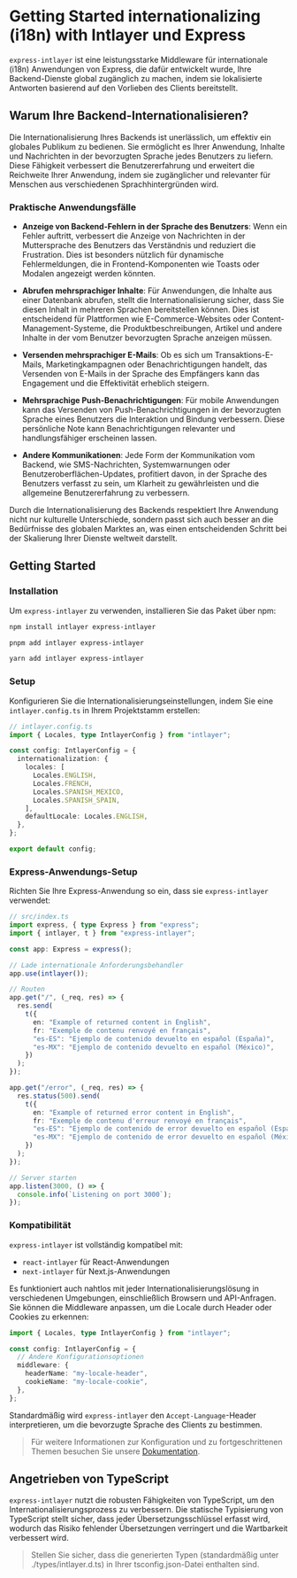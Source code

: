 # Getting Started internationalizing (i18n) with Intlayer und Express

`express-intlayer` ist eine leistungsstarke Middleware für internationale (i18n) Anwendungen von Express, die dafür entwickelt wurde, Ihre Backend-Dienste global zugänglich zu machen, indem sie lokalisierte Antworten basierend auf den Vorlieben des Clients bereitstellt.

## Warum Ihre Backend-Internationalisieren?

Die Internationalisierung Ihres Backends ist unerlässlich, um effektiv ein globales Publikum zu bedienen. Sie ermöglicht es Ihrer Anwendung, Inhalte und Nachrichten in der bevorzugten Sprache jedes Benutzers zu liefern. Diese Fähigkeit verbessert die Benutzererfahrung und erweitert die Reichweite Ihrer Anwendung, indem sie zugänglicher und relevanter für Menschen aus verschiedenen Sprachhintergründen wird.

### Praktische Anwendungsfälle

- **Anzeige von Backend-Fehlern in der Sprache des Benutzers**: Wenn ein Fehler auftritt, verbessert die Anzeige von Nachrichten in der Muttersprache des Benutzers das Verständnis und reduziert die Frustration. Dies ist besonders nützlich für dynamische Fehlermeldungen, die in Frontend-Komponenten wie Toasts oder Modalen angezeigt werden könnten.

- **Abrufen mehrsprachiger Inhalte**: Für Anwendungen, die Inhalte aus einer Datenbank abrufen, stellt die Internationalisierung sicher, dass Sie diesen Inhalt in mehreren Sprachen bereitstellen können. Dies ist entscheidend für Plattformen wie E-Commerce-Websites oder Content-Management-Systeme, die Produktbeschreibungen, Artikel und andere Inhalte in der vom Benutzer bevorzugten Sprache anzeigen müssen.

- **Versenden mehrsprachiger E-Mails**: Ob es sich um Transaktions-E-Mails, Marketingkampagnen oder Benachrichtigungen handelt, das Versenden von E-Mails in der Sprache des Empfängers kann das Engagement und die Effektivität erheblich steigern.

- **Mehrsprachige Push-Benachrichtigungen**: Für mobile Anwendungen kann das Versenden von Push-Benachrichtigungen in der bevorzugten Sprache eines Benutzers die Interaktion und Bindung verbessern. Diese persönliche Note kann Benachrichtigungen relevanter und handlungsfähiger erscheinen lassen.

- **Andere Kommunikationen**: Jede Form der Kommunikation vom Backend, wie SMS-Nachrichten, Systemwarnungen oder Benutzeroberflächen-Updates, profitiert davon, in der Sprache des Benutzers verfasst zu sein, um Klarheit zu gewährleisten und die allgemeine Benutzererfahrung zu verbessern.

Durch die Internationalisierung des Backends respektiert Ihre Anwendung nicht nur kulturelle Unterschiede, sondern passt sich auch besser an die Bedürfnisse des globalen Marktes an, was einen entscheidenden Schritt bei der Skalierung Ihrer Dienste weltweit darstellt.

## Getting Started

### Installation

Um `express-intlayer` zu verwenden, installieren Sie das Paket über npm:

```bash
npm install intlayer express-intlayer
```

```bash
pnpm add intlayer express-intlayer
```

```bash
yarn add intlayer express-intlayer
```

### Setup

Konfigurieren Sie die Internationalisierungseinstellungen, indem Sie eine `intlayer.config.ts` in Ihrem Projektstamm erstellen:

```typescript
// intlayer.config.ts
import { Locales, type IntlayerConfig } from "intlayer";

const config: IntlayerConfig = {
  internationalization: {
    locales: [
      Locales.ENGLISH,
      Locales.FRENCH,
      Locales.SPANISH_MEXICO,
      Locales.SPANISH_SPAIN,
    ],
    defaultLocale: Locales.ENGLISH,
  },
};

export default config;
```

### Express-Anwendungs-Setup

Richten Sie Ihre Express-Anwendung so ein, dass sie `express-intlayer` verwendet:

```typescript
// src/index.ts
import express, { type Express } from "express";
import { intlayer, t } from "express-intlayer";

const app: Express = express();

// Lade internationale Anforderungsbehandler
app.use(intlayer());

// Routen
app.get("/", (_req, res) => {
  res.send(
    t({
      en: "Example of returned content in English",
      fr: "Exemple de contenu renvoyé en français",
      "es-ES": "Ejemplo de contenido devuelto en español (España)",
      "es-MX": "Ejemplo de contenido devuelto en español (México)",
    })
  );
});

app.get("/error", (_req, res) => {
  res.status(500).send(
    t({
      en: "Example of returned error content in English",
      fr: "Exemple de contenu d'erreur renvoyé en français",
      "es-ES": "Ejemplo de contenido de error devuelto en español (España)",
      "es-MX": "Ejemplo de contenido de error devuelto en español (México)",
    })
  );
});

// Server starten
app.listen(3000, () => {
  console.info(`Listening on port 3000`);
});
```

### Kompatibilität

`express-intlayer` ist vollständig kompatibel mit:

- `react-intlayer` für React-Anwendungen
- `next-intlayer` für Next.js-Anwendungen

Es funktioniert auch nahtlos mit jeder Internationalisierungslösung in verschiedenen Umgebungen, einschließlich Browsern und API-Anfragen. Sie können die Middleware anpassen, um die Locale durch Header oder Cookies zu erkennen:

```typescript
import { Locales, type IntlayerConfig } from "intlayer";

const config: IntlayerConfig = {
  // Andere Konfigurationsoptionen
  middleware: {
    headerName: "my-locale-header",
    cookieName: "my-locale-cookie",
  },
};
```

Standardmäßig wird `express-intlayer` den `Accept-Language`-Header interpretieren, um die bevorzugte Sprache des Clients zu bestimmen.

> Für weitere Informationen zur Konfiguration und zu fortgeschrittenen Themen besuchen Sie unsere [Dokumentation](https://github.com/aymericzip/intlayer/blob/main/docs/de/configuration.md).

## Angetrieben von TypeScript

`express-intlayer` nutzt die robusten Fähigkeiten von TypeScript, um den Internationalisierungsprozess zu verbessern. Die statische Typisierung von TypeScript stellt sicher, dass jeder Übersetzungsschlüssel erfasst wird, wodurch das Risiko fehlender Übersetzungen verringert und die Wartbarkeit verbessert wird.

> Stellen Sie sicher, dass die generierten Typen (standardmäßig unter ./types/intlayer.d.ts) in Ihrer tsconfig.json-Datei enthalten sind.
